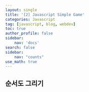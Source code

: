 ```yaml
---
layout: single
title: '[2] Javascript Simple Game'
categories: Javascript
tag: [javascript, blog, webdev]
toc: true
author_profile: false
sidebar:
    nav: 'docs'
search: false
sidebar:
    nav: "counts"
use_math: true
---
```


## 순서도 그리기 


